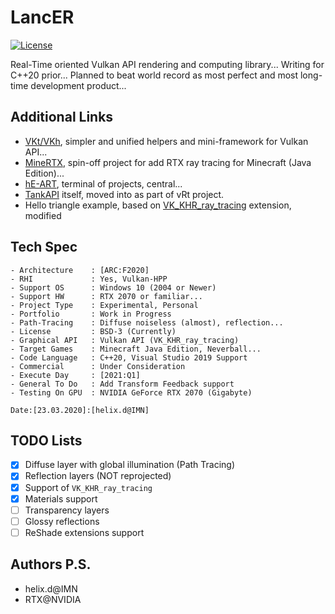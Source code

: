 # LancER

[![License](https://img.shields.io/badge/License-BSD%203--Clause-blue.svg)](https://opensource.org/licenses/BSD-3-Clause)

Real-Time oriented Vulkan API rendering and computing library...
Writing for C++20 prior...
Planned to beat world record as most perfect and most long-time development product...

## Additional Links

- [VKt/VKh](https://github.com/world8th/vkt), simpler and unified helpers and mini-framework for Vulkan API...
- [MineRTX](https://github.com/hyperearth/MineRTX), spin-off project for add RTX ray tracing for Minecraft (Java Edition)...
- [hE-ART](https://github.com/hyperearth/hE-ART), terminal of projects, central...
- [TankAPI](https://github.com/world8th/vRt/tree/TankAPI) itself, moved into as part of vRt project. 
- Hello triangle example, based on [VK_KHR_ray_tracing](https://github.com/helixd-2k18/VK_KHR_ray_tracing) extension, modified

## Tech Spec

```MD
- Architecture    : [ARC:F2020]
- RHI             : Yes, Vulkan-HPP
- Support OS      : Windows 10 (2004 or Newer)
- Support HW      : RTX 2070 or familiar...
- Project Type    : Experimental, Personal
- Portfolio       : Work in Progress
- Path-Tracing    : Diffuse noiseless (almost), reflection...
- License         : BSD-3 (Currently)
- Graphical API   : Vulkan API (VK_KHR_ray_tracing)
- Target Games    : Minecraft Java Edition, Neverball...
- Code Language   : C++20, Visual Studio 2019 Support
- Commercial      : Under Consideration
- Execute Day     : [2021:Q1]
- General To Do   : Add Transform Feedback support
- Testing On GPU  : NVIDIA GeForce RTX 2070 (Gigabyte)

Date:[23.03.2020]:[helix.d@IMN]
```

## TODO Lists

- [x] Diffuse layer with global illumination (Path Tracing)
- [x] Reflection layers (NOT reprojected)
- [x] Support of `VK_KHR_ray_tracing`
- [x] Materials support
- [ ] Transparency layers
- [ ] Glossy reflections
- [ ] ReShade extensions support

## Authors P.S.

- helix.d@IMN
- RTX@NVIDIA
